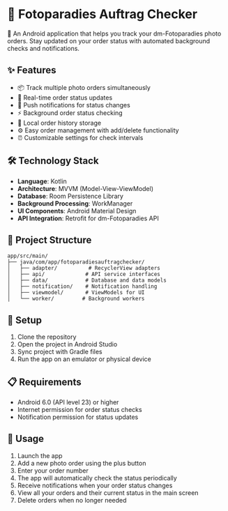 # 📸 Fotoparadies Auftrag Checker

📱 An Android application that helps you track your dm-Fotoparadies photo orders. Stay updated on your order status with automated background checks and notifications.

## ✨ Features

- 📦 Track multiple photo orders simultaneously
- 🔄 Real-time order status updates
- 🔔 Push notifications for status changes
- ⚡ Background order status checking
- 💾 Local order history storage
- ⚙️ Easy order management with add/delete functionality
- ⏰ Customizable settings for check intervals

## 🛠️ Technology Stack

- **Language**: Kotlin
- **Architecture**: MVVM (Model-View-ViewModel)
- **Database**: Room Persistence Library
- **Background Processing**: WorkManager
- **UI Components**: Android Material Design
- **API Integration**: Retrofit for dm-Fotoparadies API

## 📁 Project Structure

```
app/src/main/
├── java/com/app/fotoparadiesauftragchecker/
│   ├── adapter/          # RecyclerView adapters
│   ├── api/             # API service interfaces
│   ├── data/            # Database and data models
│   ├── notification/    # Notification handling
│   ├── viewmodel/       # ViewModels for UI
│   └── worker/         # Background workers
```

## 🚀 Setup

1. Clone the repository
2. Open the project in Android Studio
3. Sync project with Gradle files
4. Run the app on an emulator or physical device

## 📋 Requirements

- Android 6.0 (API level 23) or higher
- Internet permission for order status checks
- Notification permission for status updates

## 📱 Usage

1. Launch the app
2. Add a new photo order using the plus button
3. Enter your order number
4. The app will automatically check the status periodically
5. Receive notifications when your order status changes
6. View all your orders and their current status in the main screen
7. Delete orders when no longer needed
